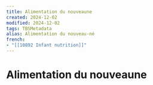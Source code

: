 ```yaml
---
title: Alimentation du nouveaune
created: 2024-12-02
modified: 2024-12-02
tags: TBSMetadata
alias: Alimentation du nouveau-né
french:
- "[[10892 Infant nutrition]]"
---
```

# Alimentation du nouveaune
